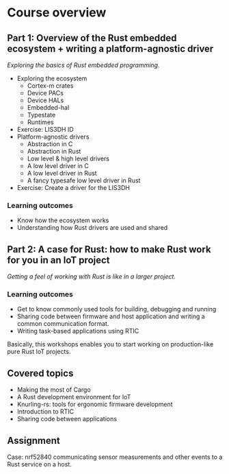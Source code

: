 <div class="read">

# Course overview

## Part 1: Overview of the Rust embedded ecosystem + writing a platform-agnostic driver

*Exploring the basics of Rust embedded programming.*

- Exploring the ecosystem
  - Cortex-m crates
  - Device PACs
  - Device HALs
  - Embedded-hal
  - Typestate
  - Runtimes
- Exercise: LIS3DH ID
- Platform-agnostic drivers
  - Abstraction in C
  - Abstraction in Rust
  - Low level & high level drivers
  - A low level driver in C
  - A low level driver in Rust
  - A fancy typesafe low level driver in Rust
- Exercise: Create a driver for the LIS3DH
  
### Learning outcomes
- Know how the ecosystem works
- Understanding how Rust drivers are used and shared



## Part 2: A case for Rust: how to make Rust work for you in an IoT project
*Getting a feel of working with Rust is like in a larger project.*

### Learning outcomes
- Get to know commonly used tools for building, debugging and running
- Sharing code between firmware and host application and writing a common communication format.
- Writing task-based applications using RTIC

Basically, this workshops enables you to start working on production-like pure Rust IoT projects.
## Covered topics
- Making the most of Cargo
- A Rust development environment for IoT
- Knurling-rs: tools for ergonomic firmware development
- Introduction to RTIC
- Sharing code between applications

## Assignment
Case: nrf52840 communicating sensor measurements and other events to a Rust service on a host.

</div>